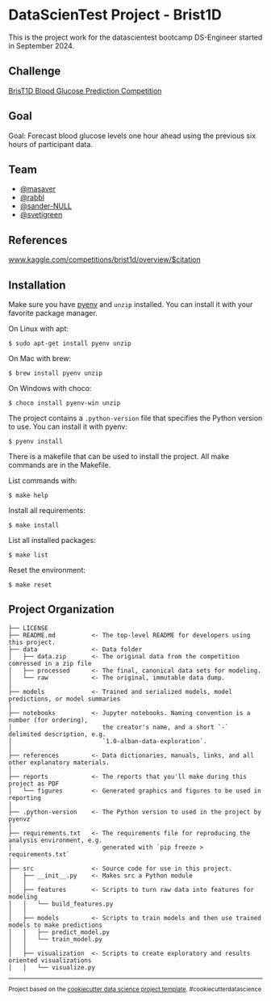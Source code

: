 # DataScienTest Project - Brist1D

This is the project work for the datascientest bootcamp DS-Engineer started in September 2024.

## Challenge

[BrisT1D Blood Glucose Prediction Competition](https://www.kaggle.com/competitions/brist1d)

## Goal

Goal: Forecast blood glucose levels one hour ahead using the previous six hours of participant data.

## Team

* [@masaver](https://github.com/masaver)
* [@rabbl](https://github.com/rabbl)
* [@sander-NULL](https://github.com/sander-NULL)
* [@svetigreen](https://github.com/svetigreen)

## References

www.kaggle.com/competitions/brist1d/overview/$citation

## Installation

Make sure you have [pyenv](https://github.com/pyenv/pyenv) and `unzip` installed. 
You can install it with your favorite package manager.

On Linux with apt:
```
$ sudo apt-get install pyenv unzip
```

On Mac with brew:
```
$ brew install pyenv unzip
```

On Windows with choco:
```
$ choco install pyenv-win unzip
```

The project contains a `.python-version` file that specifies the Python version to use. 
You can install it with pyenv:

```
$ pyenv install
```

There is a makefile that can be used to install the project.
All make commands are in the Makefile.

List commands with:

```
$ make help
```

Install all requirements:

```
$ make install
```

List all installed packages:

```
$ make list
```

Reset the environment:

```
$ make reset
```


Project Organization
------------

    ├── LICENSE
    ├── README.md          <- The top-level README for developers using this project.
    ├── data               <- Data folder
    │   ├── data.zip       <- The original data from the competition comressed in a zip file
    │   ├── processed      <- The final, canonical data sets for modeling.
    │   └── raw            <- The original, immutable data dump.
    │
    ├── models             <- Trained and serialized models, model predictions, or model summaries
    │
    ├── notebooks          <- Jupyter notebooks. Naming convention is a number (for ordering),
    │                         the creator's name, and a short `-` delimited description, e.g.
    │                         `1.0-alban-data-exploration`.
    │
    ├── references         <- Data dictionaries, manuals, links, and all other explanatory materials.
    │
    ├── reports            <- The reports that you'll make during this project as PDF
    │   └── figures        <- Generated graphics and figures to be used in reporting
    │
    ├── .python-version    <- The Python version to used in the project by pyenvz`
    │
    ├── requirements.txt   <- The requirements file for reproducing the analysis environment, e.g.
    │                         generated with `pip freeze > requirements.txt`
    │
    ├── src                <- Source code for use in this project.
    │   ├── __init__.py    <- Makes src a Python module
    │   │
    │   ├── features       <- Scripts to turn raw data into features for modeling
    │   │   └── build_features.py
    │   │
    │   ├── models         <- Scripts to train models and then use trained models to make predictions
    │   │   ├── predict_model.py
    │   │   └── train_model.py
    │   │
    │   ├── visualization  <- Scripts to create exploratory and results oriented visualizations
    │   │   └── visualize.py

--------

<p><small>Project based on the <a target="_blank" href="https://drivendata.github.io/cookiecutter-data-science/">cookiecutter data science project template</a>. #cookiecutterdatascience</small></p>
